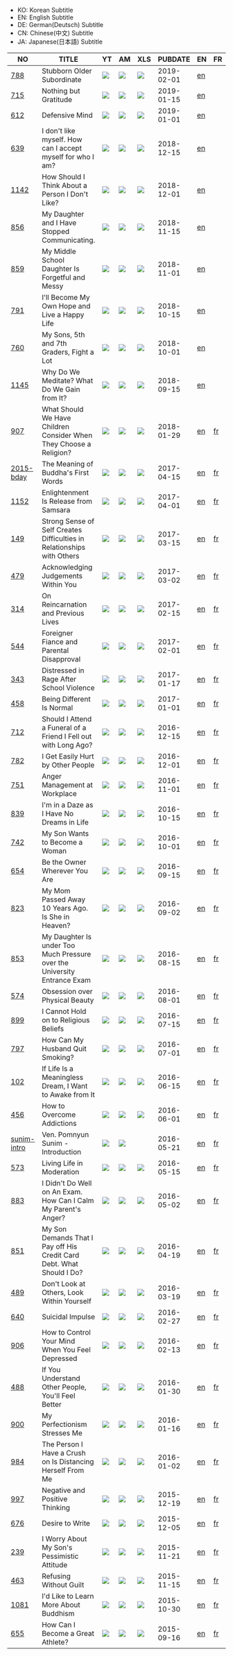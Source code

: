 * KO: Korean Subtitle
* EN: English Subtitle
* DE: German(Deutsch) Subtitle
* CN: Chinese(中文) Subtitle
* JA: Japanese(日本語) Subtitle

| NO | TITLE         | YT | AM | XLS | PUBDATE | EN | FR | DE | CN | JA |
|----| ------------- |----|----|-----|---------|----|----|----|----|----|
| [788](https://github.com/jungtosociety/dharma-qna/blob/master/sub/788) | Stubborn Older Subordinate | [![](img/youtube.png)](https://youtu.be/kCh2b2XQWwk) | [![](img/amara.png)](http://amara.org/en/videos/SsU0SJdE4vw0) | [![](img/excel.png)](https://github.com/jungtosociety/dharma-qna/raw/master/sub/788/788-stubborn.xlsx) | 2019-02-01 | [en](https://github.com/jungtosociety/dharma-qna/raw/master/sub/788/en-788-stubborn.sbv) |  |  |  |  |
| [715](https://github.com/jungtosociety/dharma-qna/blob/master/sub/715) | Nothing but Gratitude | [![](img/youtube.png)](https://youtu.be/Y-wKVYTk9Hk) | [![](img/amara.png)](http://amara.org/en/videos/LMlWO7N0RpT3) | [![](img/excel.png)](https://github.com/jungtosociety/dharma-qna/raw/master/sub/715/715-gratitude.xlsx) | 2019-01-15 | [en](https://github.com/jungtosociety/dharma-qna/raw/master/sub/715/en-715-gratitude.sbv) |  |  |  |  |
| [612](https://github.com/jungtosociety/dharma-qna/blob/master/sub/612) | Defensive Mind | [![](img/youtube.png)](https://youtu.be/6pNKw8PEjpg) | [![](img/amara.png)](http://amara.org/en/videos/bLnVfS7wRF6q) | [![](img/excel.png)](https://github.com/jungtosociety/dharma-qna/raw/master/sub/612/612-defensive-mind.xlsx) | 2019-01-01 | [en](https://github.com/jungtosociety/dharma-qna/raw/master/sub/612/en-612-defensive-mind.sbv) |  |  |  |  |
| [639](https://github.com/jungtosociety/dharma-qna/blob/master/sub/639) | I don't like myself. How can I accept myself for who I am? | [![](img/youtube.png)](https://youtu.be/i_P2Pb2sKFg) | [![](img/amara.png)](http://amara.org/en/videos/FlrCQm4KCoV9) | [![](img/excel.png)](https://github.com/jungtosociety/dharma-qna/raw/master/sub/639/639-accept-myself.xlsx) | 2018-12-15 | [en](https://github.com/jungtosociety/dharma-qna/raw/master/sub/639/en-639-accept-myself.sbv) |  |  |  |  |
| [1142](https://github.com/jungtosociety/dharma-qna/blob/master/sub/1142) | How Should I Think About a Person I Don't Like?  | [![](img/youtube.png)](https://youtu.be/z0s2PqD3smQ) | [![](img/amara.png)](http://amara.org/en/videos/Zz8TOqgCDLJT) | [![](img/excel.png)](https://github.com/jungtosociety/dharma-qna/raw/master/sub/1142/1142-person-dislike.xlsx) | 2018-12-01 | [en](https://github.com/jungtosociety/dharma-qna/raw/master/sub/1142/en-1142-person-dislike.sbv) |  |  |  |  |
| [856](https://github.com/jungtosociety/dharma-qna/blob/master/sub/856) | My Daughter and I Have Stopped Communicating. | [![](img/youtube.png)](https://youtu.be/iVDdlG9WAiA) | [![](img/amara.png)](http://amara.org/en/videos/FrA1FHBsbkIi) | [![](img/excel.png)](https://github.com/jungtosociety/dharma-qna/raw/master/sub/856/856-daughter-communication.xlsx) | 2018-11-15 | [en](https://github.com/jungtosociety/dharma-qna/raw/master/sub/856/en-856-daughter-communication.sbv) |  |  |  |  |
| [859](https://github.com/jungtosociety/dharma-qna/blob/master/sub/859) | My Middle School Daughter Is Forgetful and Messy | [![](img/youtube.png)](https://youtu.be/hf2UC-MNLNY) | [![](img/amara.png)](http://amara.org/en/videos/8fYUPqj5qulj) | [![](img/excel.png)](https://github.com/jungtosociety/dharma-qna/raw/master/sub/859/859-messy-daughter.xlsx) | 2018-11-01 | [en](https://github.com/jungtosociety/dharma-qna/raw/master/sub/859/en-859-messy-daughter.sbv) |  |  |  |  |
| [791](https://github.com/jungtosociety/dharma-qna/blob/master/sub/791) | I'll Become My Own Hope and Live a Happy Life | [![](img/youtube.png)](https://youtu.be/_ot08OX8nN8) | [![](img/amara.png)](http://amara.org/en/videos/GZIsdo4ILs9R) | [![](img/excel.png)](https://github.com/jungtosociety/dharma-qna/raw/master/sub/791/791-own-hope-and-happy.xlsx) | 2018-10-15 | [en](https://github.com/jungtosociety/dharma-qna/raw/master/sub/791/en-791-own-hope-and-happy.sbv) |  |  |  |  |
| [760](https://github.com/jungtosociety/dharma-qna/blob/master/sub/760) | My Sons, 5th and 7th Graders, Fight a Lot | [![](img/youtube.png)](https://youtu.be/NLN6kDbQ3_8) | [![](img/amara.png)](http://amara.org/en/videos/etWHW4kCQPfl) | [![](img/excel.png)](https://github.com/jungtosociety/dharma-qna/raw/master/sub/760/760-two-sons.xlsx) | 2018-10-01 | [en](https://github.com/jungtosociety/dharma-qna/raw/master/sub/760/en-760-two-sons.sbv) |  |  |  |  |
| [1145](https://github.com/jungtosociety/dharma-qna/blob/master/sub/1145) | Why Do We Meditate? What Do We Gain from It? | [![](img/youtube.png)](https://youtu.be/GOeqkPLkRHI) | [![](img/amara.png)](http://amara.org/en/videos/IBCLvXZazoEh) | [![](img/excel.png)](https://github.com/jungtosociety/dharma-qna/raw/master/sub/1145/1145-meditation.xlsx) | 2018-09-15 | [en](https://github.com/jungtosociety/dharma-qna/raw/master/sub/1145/en-1145-meditation.sbv) |  |  |  |  |
| [907](https://github.com/jungtosociety/dharma-qna/blob/master/sub/907) | What Should We Have Children Consider When They Choose a Religion?  | [![](img/youtube.png)](https://youtu.be/A3moLtcNaY4) | [![](img/amara.png)](http://amara.org/en/videos/jbwI5jfgHQUR) | [![](img/excel.png)](https://github.com/jungtosociety/dharma-qna/raw/master/sub/907/907-childern-religion.xlsx) | 2018-01-29 | [en](https://github.com/jungtosociety/dharma-qna/raw/master/sub/907/en-907-childern-religion.sbv) | [fr](https://github.com/jungtosociety/dharma-qna/raw/master/sub/907/fr-907-childern-religion.sbv) |  |  |  |
| [2015-bday](https://github.com/jungtosociety/dharma-qna/blob/master/sub/2015-bday) | The Meaning of Buddha's First Words | [![](img/youtube.png)](https://youtu.be/wsfTK1rRDms) | [![](img/amara.png)](http://amara.org/en/videos/IkvQPJ3ePWPS) | [![](img/excel.png)](https://github.com/jungtosociety/dharma-qna/raw/master/sub/2015-bday/2015-bday.xlsx) | 2017-04-15 | [en](https://github.com/jungtosociety/dharma-qna/raw/master/sub/2015-bday/en-2015-bday.sbv) | [fr](https://github.com/jungtosociety/dharma-qna/raw/master/sub/2015-bday/fr-2015-bday.sbv) |  |  |  |
| [1152](https://github.com/jungtosociety/dharma-qna/blob/master/sub/1152) | Enlightenment Is Release from Samsara | [![](img/youtube.png)](https://youtu.be/4YoJ8gpHVtk) | [![](img/amara.png)](http://amara.org/en/videos/Q4FtW57qYz1F) | [![](img/excel.png)](https://github.com/jungtosociety/dharma-qna/raw/master/sub/1152/1152-enlightment.xlsx) | 2017-04-01 | [en](https://github.com/jungtosociety/dharma-qna/raw/master/sub/1152/en-1152-enlightment.sbv) | [fr](https://github.com/jungtosociety/dharma-qna/raw/master/sub/1152/fr-1152-enlightment.sbv) |  |  | [ja](https://github.com/jungtosociety/dharma-qna/raw/master/sub/1152/ja-1152-enlightment.sbv) |
| [149](https://github.com/jungtosociety/dharma-qna/blob/master/sub/149) | Strong Sense of Self Creates Difficulties in Relationships with Others | [![](img/youtube.png)](https://youtu.be/BT2Cgs8ety0) | [![](img/amara.png)](http://amara.org/en/videos/OgPIPbhTHPih) | [![](img/excel.png)](https://github.com/jungtosociety/dharma-qna/raw/master/sub/149/149-relationship.xlsx) | 2017-03-15 | [en](https://github.com/jungtosociety/dharma-qna/raw/master/sub/149/en-149-relationship.sbv) | [fr](https://github.com/jungtosociety/dharma-qna/raw/master/sub/149/fr-149-relationship.sbv) |  |  |  |
| [479](https://github.com/jungtosociety/dharma-qna/blob/master/sub/479) | Acknowledging Judgements Within You | [![](img/youtube.png)](https://youtu.be/ayC4ET5xZeo) | [![](img/amara.png)](http://amara.org/en/videos/RUeMPrAd0lsv) | [![](img/excel.png)](https://github.com/jungtosociety/dharma-qna/raw/master/sub/479/479-judgements.xlsx) | 2017-03-02 | [en](https://github.com/jungtosociety/dharma-qna/raw/master/sub/479/en-479-judgements.sbv) | [fr](https://github.com/jungtosociety/dharma-qna/raw/master/sub/479/fr-479-judgements.sbv) |  |  |  |
| [314](https://github.com/jungtosociety/dharma-qna/blob/master/sub/314) | On Reincarnation and Previous Lives  | [![](img/youtube.png)](https://youtu.be/446B1HlUoBo) | [![](img/amara.png)](http://amara.org/en/videos/7Spitv2wN3AT) | [![](img/excel.png)](https://github.com/jungtosociety/dharma-qna/raw/master/sub/314/314-reincarnation.xlsx) | 2017-02-15 | [en](https://github.com/jungtosociety/dharma-qna/raw/master/sub/314/en-314-reincarnation.sbv) | [fr](https://github.com/jungtosociety/dharma-qna/raw/master/sub/314/fr-314-reincarnation.sbv) |  |  |  |
| [544](https://github.com/jungtosociety/dharma-qna/blob/master/sub/544) | Foreigner Fiance and Parental Disapproval | [![](img/youtube.png)](https://youtu.be/WLXQRjUWnRM) | [![](img/amara.png)](http://amara.org/en/videos/PdrnuR4ri24I) | [![](img/excel.png)](https://github.com/jungtosociety/dharma-qna/raw/master/sub/544/544-foreign-fiance.xlsx) | 2017-02-01 | [en](https://github.com/jungtosociety/dharma-qna/raw/master/sub/544/en-544-foreign-fiance.sbv) | [fr](https://github.com/jungtosociety/dharma-qna/raw/master/sub/544/fr-544-foreign-fiance.sbv) |  |  |  |
| [343](https://github.com/jungtosociety/dharma-qna/blob/master/sub/343) | Distressed in Rage After School Violence | [![](img/youtube.png)](https://youtu.be/Ub9TVbIlfww) | [![](img/amara.png)](http://amara.org/en/videos/d7kZEfE5iuUt) | [![](img/excel.png)](https://github.com/jungtosociety/dharma-qna/raw/master/sub/343/343-school-violence.xlsx) | 2017-01-17 | [en](https://github.com/jungtosociety/dharma-qna/raw/master/sub/343/en-343-school-violence.sbv) | [fr](https://github.com/jungtosociety/dharma-qna/raw/master/sub/343/fr-343-school-violence.sbv) |  |  |  |
| [458](https://github.com/jungtosociety/dharma-qna/blob/master/sub/458) | Being Different Is Normal | [![](img/youtube.png)](https://youtu.be/govOd8cuYhA) | [![](img/amara.png)](http://amara.org/en/videos/esdoZWKXSqX5) | [![](img/excel.png)](https://github.com/jungtosociety/dharma-qna/raw/master/sub/458/458-being-different.xlsx) | 2017-01-01 | [en](https://github.com/jungtosociety/dharma-qna/raw/master/sub/458/en-458-being-different.sbv) | [fr](https://github.com/jungtosociety/dharma-qna/raw/master/sub/458/fr-458-being-different.sbv) |  |  |  |
| [712](https://github.com/jungtosociety/dharma-qna/blob/master/sub/712) | Should I Attend a Funeral of a Friend I Fell out with Long Ago? | [![](img/youtube.png)](https://youtu.be/4_xJwSP3ons) | [![](img/amara.png)](http://amara.org/en/videos/pPeruS6bq7Kn) | [![](img/excel.png)](https://github.com/jungtosociety/dharma-qna/raw/master/sub/712/712-funeral.xlsx) | 2016-12-15 | [en](https://github.com/jungtosociety/dharma-qna/raw/master/sub/712/en-712-funeral.sbv) | [fr](https://github.com/jungtosociety/dharma-qna/raw/master/sub/712/fr-712-funeral.sbv) |  |  |  |
| [782](https://github.com/jungtosociety/dharma-qna/blob/master/sub/782) | I Get Easily Hurt by Other People | [![](img/youtube.png)](https://youtu.be/8Pvu-oiUwA0) | [![](img/amara.png)](http://amara.org/en/videos/Ft1mYh9nvhY5) | [![](img/excel.png)](https://github.com/jungtosociety/dharma-qna/raw/master/sub/782/782-easily-hurt.xlsx) | 2016-12-01 | [en](https://github.com/jungtosociety/dharma-qna/raw/master/sub/782/en-782-easily-hurt.sbv) | [fr](https://github.com/jungtosociety/dharma-qna/raw/master/sub/782/fr-782-easily-hurt.sbv) |  |  |  |
| [751](https://github.com/jungtosociety/dharma-qna/blob/master/sub/751) | Anger Management at Workplace | [![](img/youtube.png)](https://youtu.be/6E3piBwAYrc) | [![](img/amara.png)](http://amara.org/en/videos/tW4OcBGfiBM9) | [![](img/excel.png)](https://github.com/jungtosociety/dharma-qna/raw/master/sub/751/751-anger-mgmt.xlsx) | 2016-11-01 | [en](https://github.com/jungtosociety/dharma-qna/raw/master/sub/751/en-751-anger-mgmt.sbv) | [fr](https://github.com/jungtosociety/dharma-qna/raw/master/sub/751/fr-751-anger-mgmt.sbv) |  |  |  |
| [839](https://github.com/jungtosociety/dharma-qna/blob/master/sub/839) | I'm in a Daze as I Have No Dreams in Life | [![](img/youtube.png)](https://youtu.be/3sGvGaE3KOM) | [![](img/amara.png)](http://amara.org/en/videos/1ODXjGX5Rtm2) | [![](img/excel.png)](https://github.com/jungtosociety/dharma-qna/raw/master/sub/839/839-no-dreams.xlsx) | 2016-10-15 | [en](https://github.com/jungtosociety/dharma-qna/raw/master/sub/839/en-839-no-dreams.sbv) | [fr](https://github.com/jungtosociety/dharma-qna/raw/master/sub/839/fr-839-no-dreams.sbv) |  |  |  |
| [742](https://github.com/jungtosociety/dharma-qna/blob/master/sub/742) | My Son Wants to Become a Woman | [![](img/youtube.png)](https://youtu.be/YHuR4TIUL7U) | [![](img/amara.png)](http://amara.org/en/videos/M8NC9hnVtAGe) | [![](img/excel.png)](https://github.com/jungtosociety/dharma-qna/raw/master/sub/742/742-sexual-identity.xlsx) | 2016-10-01 | [en](https://github.com/jungtosociety/dharma-qna/raw/master/sub/742/en-742-sexual-identity.sbv) | [fr](https://github.com/jungtosociety/dharma-qna/raw/master/sub/742/fr-742-sexual-identity.sbv) |  | [cn](https://github.com/jungtosociety/dharma-qna/raw/master/sub/742/cn-742-sexual-identity.sbv) |  |
| [654](https://github.com/jungtosociety/dharma-qna/blob/master/sub/654) | Be the Owner Wherever You Are | [![](img/youtube.png)](https://youtu.be/9PYtetHi2SM) | [![](img/amara.png)](http://amara.org/en/videos/eLM0FgGPxqiY) | [![](img/excel.png)](https://github.com/jungtosociety/dharma-qna/raw/master/sub/654/654-owner.xlsx) | 2016-09-15 | [en](https://github.com/jungtosociety/dharma-qna/raw/master/sub/654/en-654-owner.sbv) | [fr](https://github.com/jungtosociety/dharma-qna/raw/master/sub/654/fr-654-owner.sbv) |  |  |  |
| [823](https://github.com/jungtosociety/dharma-qna/blob/master/sub/823) | My Mom Passed Away 10 Years Ago. Is She in Heaven? | [![](img/youtube.png)](https://youtu.be/BeJ3IRV1_mw) | [![](img/amara.png)](http://amara.org/en/videos/iaVsm9iWcMg0) | [![](img/excel.png)](https://github.com/jungtosociety/dharma-qna/raw/master/sub/823/823-heaven.xlsx) | 2016-09-02 | [en](https://github.com/jungtosociety/dharma-qna/raw/master/sub/823/en-823-heaven.sbv) | [fr](https://github.com/jungtosociety/dharma-qna/raw/master/sub/823/fr-823-heaven.sbv) |  |  |  |
| [853](https://github.com/jungtosociety/dharma-qna/blob/master/sub/853) | My Daughter Is under Too Much Pressure over the University Entrance Exam | [![](img/youtube.png)](https://youtu.be/fH1yUn-dYBU) | [![](img/amara.png)](http://amara.org/en/videos/AcdVe1mvtsDJ) | [![](img/excel.png)](https://github.com/jungtosociety/dharma-qna/raw/master/sub/853/853-pressure-entrance-exam.xlsx) | 2016-08-15 | [en](https://github.com/jungtosociety/dharma-qna/raw/master/sub/853/en-853-pressure-entrance-exam.sbv) | [fr](https://github.com/jungtosociety/dharma-qna/raw/master/sub/853/fr-853-pressure-entrance-exam.sbv) |  | [cn](https://github.com/jungtosociety/dharma-qna/raw/master/sub/853/cn-853-pressure-entrance-exam.sbv) |  |
| [574](https://github.com/jungtosociety/dharma-qna/blob/master/sub/574) | Obsession over Physical Beauty  | [![](img/youtube.png)](https://youtu.be/BVccCzcYnZU) | [![](img/amara.png)](http://amara.org/en/videos/xVo0OdM6vxik) | [![](img/excel.png)](https://github.com/jungtosociety/dharma-qna/raw/master/sub/574/574-obsession-beauty.xlsx) | 2016-08-01 | [en](https://github.com/jungtosociety/dharma-qna/raw/master/sub/574/en-574-obsession-beauty.sbv) | [fr](https://github.com/jungtosociety/dharma-qna/raw/master/sub/574/fr-574-obsession-beauty.sbv) |  |  |  |
| [899](https://github.com/jungtosociety/dharma-qna/blob/master/sub/899) | I Cannot Hold on to Religious Beliefs  | [![](img/youtube.png)](https://youtu.be/bocDnNgRhgE) | [![](img/amara.png)](http://amara.org/en/videos/UF0Y1vOk3z46) | [![](img/excel.png)](https://github.com/jungtosociety/dharma-qna/raw/master/sub/899/899-religious-beliefs.xlsx) | 2016-07-15 | [en](https://github.com/jungtosociety/dharma-qna/raw/master/sub/899/en-899-religious-beliefs.sbv) | [fr](https://github.com/jungtosociety/dharma-qna/raw/master/sub/899/fr-899-religious-beliefs.sbv) |  |  |  |
| [797](https://github.com/jungtosociety/dharma-qna/blob/master/sub/797) | How Can My Husband Quit Smoking?  | [![](img/youtube.png)](https://youtu.be/YhgroezcO5I) | [![](img/amara.png)](http://amara.org/en/videos/MNep6TtkJfcJ) | [![](img/excel.png)](https://github.com/jungtosociety/dharma-qna/raw/master/sub/797/797-husband-smoking.xlsx) | 2016-07-01 | [en](https://github.com/jungtosociety/dharma-qna/raw/master/sub/797/en-797-husband-smoking.sbv) | [fr](https://github.com/jungtosociety/dharma-qna/raw/master/sub/797/fr-797-husband-smoking.sbv) |  |  |  |
| [102](https://github.com/jungtosociety/dharma-qna/blob/master/sub/102) | If Life Is a Meaningless Dream, I Want to Awake from It | [![](img/youtube.png)](https://youtu.be/riPKwK8EUSI) | [![](img/amara.png)](http://amara.org/en/videos/mMHw7twhBLlb) | [![](img/excel.png)](https://github.com/jungtosociety/dharma-qna/raw/master/sub/102/102-meaningless-dream.xlsx) | 2016-06-15 | [en](https://github.com/jungtosociety/dharma-qna/raw/master/sub/102/en-102-meaningless-dream.sbv) | [fr](https://github.com/jungtosociety/dharma-qna/raw/master/sub/102/fr-102-meaningless-dream.sbv) |  |  |  |
| [456](https://github.com/jungtosociety/dharma-qna/blob/master/sub/456) | How to Overcome Addictions | [![](img/youtube.png)](https://youtu.be/72PIwIEkUtc) | [![](img/amara.png)](http://amara.org/en/videos/itfyi5ssv3gw) | [![](img/excel.png)](https://github.com/jungtosociety/dharma-qna/raw/master/sub/456/456-addictions.xlsx) | 2016-06-01 | [en](https://github.com/jungtosociety/dharma-qna/raw/master/sub/456/en-456-addictions.sbv) | [fr](https://github.com/jungtosociety/dharma-qna/raw/master/sub/456/fr-456-addictions.sbv) |  |  |  |
| [sunim-intro](https://github.com/jungtosociety/dharma-qna/blob/master/sub/sunim-intro) | Ven. Pomnyun Sunim - Introduction | [![](img/youtube.png)](https://youtu.be/2VUHNIjkE9g) | [![](img/amara.png)](http://amara.org/en/videos/rMeq7FflJNMk) |  | 2016-05-21 | [en](https://github.com/jungtosociety/dharma-qna/raw/master/sub/sunim-intro/en-sunim-intro.sbv) | [fr](https://github.com/jungtosociety/dharma-qna/raw/master/sub/sunim-intro/fr-sunim-intro.sbv) |  | [cn](https://github.com/jungtosociety/dharma-qna/raw/master/sub/sunim-intro/cn-sunim-intro.sbv) | [ja](https://github.com/jungtosociety/dharma-qna/raw/master/sub/sunim-intro/ja-sunim-intro.sbv) |
| [573](https://github.com/jungtosociety/dharma-qna/blob/master/sub/573) | Living Life in Moderation | [![](img/youtube.png)](https://youtu.be/Aaq1JUawHLM) | [![](img/amara.png)](http://amara.org/en/videos/6AuyYe0XovH0) | [![](img/excel.png)](https://github.com/jungtosociety/dharma-qna/raw/master/sub/573/573-moderation.xlsx) | 2016-05-15 | [en](https://github.com/jungtosociety/dharma-qna/raw/master/sub/573/en-573-moderation.sbv) | [fr](https://github.com/jungtosociety/dharma-qna/raw/master/sub/573/fr-573-moderation.sbv) |  |  |  |
| [883](https://github.com/jungtosociety/dharma-qna/blob/master/sub/883) | I Didn't Do Well on An Exam. How Can I Calm My Parent's Anger?  | [![](img/youtube.png)](https://youtu.be/5OZ-v8lwumo) | [![](img/amara.png)](http://amara.org/en/videos/6ZgjwKD81l2a) | [![](img/excel.png)](https://github.com/jungtosociety/dharma-qna/raw/master/sub/883/883-exam.xlsx) | 2016-05-02 | [en](https://github.com/jungtosociety/dharma-qna/raw/master/sub/883/en-883-exam.sbv) | [fr](https://github.com/jungtosociety/dharma-qna/raw/master/sub/883/fr-883-exam.sbv) |  |  |  |
| [851](https://github.com/jungtosociety/dharma-qna/blob/master/sub/851) | My Son Demands That I Pay off His Credit Card Debt. What Should I Do? | [![](img/youtube.png)](https://youtu.be/1tMErMTUwks) | [![](img/amara.png)](http://amara.org/en/videos/uQOxVi7aLYXT) | [![](img/excel.png)](https://github.com/jungtosociety/dharma-qna/raw/master/sub/851/851-card-debt.xlsx) | 2016-04-19 | [en](https://github.com/jungtosociety/dharma-qna/raw/master/sub/851/en-851-card-debt.sbv) | [fr](https://github.com/jungtosociety/dharma-qna/raw/master/sub/851/fr-851-card-debt.sbv) |  |  |  |
| [489](https://github.com/jungtosociety/dharma-qna/blob/master/sub/489) | Don't Look at Others, Look Within Yourself | [![](img/youtube.png)](https://youtu.be/IOk5cZ9psBs) | [![](img/amara.png)](http://amara.org/en/videos/FvWS4splyJkN) | [![](img/excel.png)](https://github.com/jungtosociety/dharma-qna/raw/master/sub/489/en-489-look-within-yourself.xlsx) | 2016-03-19 | [en](https://github.com/jungtosociety/dharma-qna/raw/master/sub/489/en-489-look-within-yourself.sbv) | [fr](https://github.com/jungtosociety/dharma-qna/raw/master/sub/489/fr-489-look-within-yourself.sbv) |  |  |  |
| [640](https://github.com/jungtosociety/dharma-qna/blob/master/sub/640) | Suicidal Impulse | [![](img/youtube.png)](https://youtu.be/z6lxOZF2Wgk) | [![](img/amara.png)](http://amara.org/en/videos/w8ymWLXzTcyF) | [![](img/excel.png)](https://github.com/jungtosociety/dharma-qna/raw/master/sub/640/en-640-suicidal-impulse.xlsx) | 2016-02-27 | [en](https://github.com/jungtosociety/dharma-qna/raw/master/sub/640/en-640-suicidal-impulse.sbv) | [fr](https://github.com/jungtosociety/dharma-qna/raw/master/sub/640/fr-640-suicidal-impulse.sbv) |  |  |  |
| [906](https://github.com/jungtosociety/dharma-qna/blob/master/sub/906) | How to Control Your Mind When You Feel Depressed | [![](img/youtube.png)](https://youtu.be/PQomKbgB45w) | [![](img/amara.png)](http://amara.org/en/videos/hjbgLzfe8XBV) | [![](img/excel.png)](https://github.com/jungtosociety/dharma-qna/raw/master/sub/906/en-906-depression.xlsx) | 2016-02-13 | [en](https://github.com/jungtosociety/dharma-qna/raw/master/sub/906/en-906-depression.sbv) | [fr](https://github.com/jungtosociety/dharma-qna/raw/master/sub/906/fr-906-depression.sbv) |  |  |  |
| [488](https://github.com/jungtosociety/dharma-qna/blob/master/sub/488) | If You Understand Other People, You'll Feel Better | [![](img/youtube.png)](https://youtu.be/AUg_2sNt5qc) | [![](img/amara.png)](http://amara.org/en/videos/3t6ocMUzw4YG) | [![](img/excel.png)](https://github.com/jungtosociety/dharma-qna/raw/master/sub/488/en-488-understand.xlsx) | 2016-01-30 | [en](https://github.com/jungtosociety/dharma-qna/raw/master/sub/488/en-488-understand.sbv) | [fr](https://github.com/jungtosociety/dharma-qna/raw/master/sub/488/fr-488-understand.sbv) |  |  |  |
| [900](https://github.com/jungtosociety/dharma-qna/blob/master/sub/900) | My Perfectionism Stresses Me | [![](img/youtube.png)](https://youtu.be/utumcS1iGvM) | [![](img/amara.png)](http://amara.org/en/videos/EkaeX3zDKXeC) | [![](img/excel.png)](https://github.com/jungtosociety/dharma-qna/raw/master/sub/900/en-900-perfectionism.xlsx) | 2016-01-16 | [en](https://github.com/jungtosociety/dharma-qna/raw/master/sub/900/en-900-perfectionism.sbv) | [fr](https://github.com/jungtosociety/dharma-qna/raw/master/sub/900/fr-900-perfectionism.sbv) | [de](https://github.com/jungtosociety/dharma-qna/raw/master/sub/900/de-900-perfectionism.sbv) |  |  |
| [984](https://github.com/jungtosociety/dharma-qna/blob/master/sub/984) | The Person I Have a Crush on Is Distancing Herself From Me | [![](img/youtube.png)](https://youtu.be/dSGAi_avjss) | [![](img/amara.png)](http://amara.org/en/videos/mGPueCA5DmIz) | [![](img/excel.png)](https://github.com/jungtosociety/dharma-qna/raw/master/sub/984/en-984-crush.xlsx) | 2016-01-02 | [en](https://github.com/jungtosociety/dharma-qna/raw/master/sub/984/en-984-crush.sbv) | [fr](https://github.com/jungtosociety/dharma-qna/raw/master/sub/984/fr-984-crush.sbv) | [de](https://github.com/jungtosociety/dharma-qna/raw/master/sub/984/de-984-crush.sbv) |  |  |
| [997](https://github.com/jungtosociety/dharma-qna/blob/master/sub/997) | Negative and Positive Thinking | [![](img/youtube.png)](https://youtu.be/ScaKEct3C5c) | [![](img/amara.png)](http://amara.org/en/videos/F8lxMlmZ92d4) | [![](img/excel.png)](https://github.com/jungtosociety/dharma-qna/raw/master/sub/997/en-997-negative-thinking.xlsx) | 2015-12-19 | [en](https://github.com/jungtosociety/dharma-qna/raw/master/sub/997/en-997-negative-thinking.sbv) | [fr](https://github.com/jungtosociety/dharma-qna/raw/master/sub/997/fr-997-negative-thinking.sbv) |  |  |  |
| [676](https://github.com/jungtosociety/dharma-qna/blob/master/sub/676) | Desire to Write | [![](img/youtube.png)](https://youtu.be/y188f7eU1TU) | [![](img/amara.png)](http://amara.org/en/videos/EroiuPGgpght) | [![](img/excel.png)](https://github.com/jungtosociety/dharma-qna/raw/master/sub/676/en-676-fairy-tale-author.xlsx) | 2015-12-05 | [en](https://github.com/jungtosociety/dharma-qna/raw/master/sub/676/en-676-fairy-tale-author.sbv) | [fr](https://github.com/jungtosociety/dharma-qna/raw/master/sub/676/fr-676-fairy-tale-author.sbv) |  |  |  |
| [239](https://github.com/jungtosociety/dharma-qna/blob/master/sub/239) | I Worry About My Son's Pessimistic Attitude | [![](img/youtube.png)](https://youtu.be/PdiVY7Y9KNk) | [![](img/amara.png)](http://amara.org/en/videos/WrL0SB21tD0j) | [![](img/excel.png)](https://github.com/jungtosociety/dharma-qna/raw/master/sub/239/en-239-pessimistic-son.xlsx) | 2015-11-21 | [en](https://github.com/jungtosociety/dharma-qna/raw/master/sub/239/en-239-pessimistic-son.sbv) | [fr](https://github.com/jungtosociety/dharma-qna/raw/master/sub/239/fr-239-pessimistic-son.sbv) |  |  |  |
| [463](https://github.com/jungtosociety/dharma-qna/blob/master/sub/463) | Refusing Without Guilt | [![](img/youtube.png)](https://youtu.be/MviaC5XfDgc) | [![](img/amara.png)](http://amara.org/en/videos/mQHI4mTuJxSS) | [![](img/excel.png)](https://github.com/jungtosociety/dharma-qna/raw/master/sub/463/463-refusing-without-guilt.xlsx) | 2015-11-15 | [en](https://github.com/jungtosociety/dharma-qna/raw/master/sub/463/en-463-refusing-without-guilt.sbv) | [fr](https://github.com/jungtosociety/dharma-qna/raw/master/sub/463/fr-463-refusing-without-guilt.sbv) |  |  |  |
| [1081](https://github.com/jungtosociety/dharma-qna/blob/master/sub/1081) | I'd Like to Learn More About Buddhism | [![](img/youtube.png)](https://youtu.be/yp_X0KQPqyg) | [![](img/amara.png)](http://amara.org/en/videos/uiPC1tlJOjk6) | [![](img/excel.png)](https://github.com/jungtosociety/dharma-qna/raw/master/sub/1081/en-1081-buddhism.xlsx) | 2015-10-30 | [en](https://github.com/jungtosociety/dharma-qna/raw/master/sub/1081/en-1081-buddhism.sbv) | [fr](https://github.com/jungtosociety/dharma-qna/raw/master/sub/1081/fr-1081-buddhism.sbv) |  |  |  |
| [655](https://github.com/jungtosociety/dharma-qna/blob/master/sub/655) | How Can I Become a Great Athlete? | [![](img/youtube.png)](https://youtu.be/NzMGrgklWyA) | [![](img/amara.png)](http://amara.org/en/videos/BwcgJu4Zj4rz) | [![](img/excel.png)](https://github.com/jungtosociety/dharma-qna/raw/master/sub/655/en-655-good-athelete.xlsx) | 2015-09-16 | [en](https://github.com/jungtosociety/dharma-qna/raw/master/sub/655/en-655-good-athelete.sbv) | [fr](https://github.com/jungtosociety/dharma-qna/raw/master/sub/655/fr-655-good-athelete.sbv) |  |  |  |
